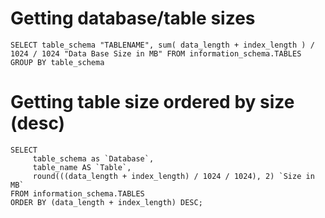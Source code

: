 # Getting database/table sizes
`SELECT table_schema "TABLENAME", sum( data_length + index_length ) / 1024 / 1024 "Data Base Size in MB" FROM information_schema.TABLES GROUP BY table_schema`

# Getting table size ordered by size (desc)
```
SELECT 
     table_schema as `Database`, 
     table_name AS `Table`, 
     round(((data_length + index_length) / 1024 / 1024), 2) `Size in MB` 
FROM information_schema.TABLES 
ORDER BY (data_length + index_length) DESC;
```

